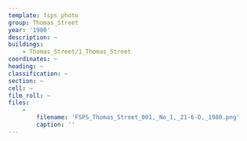 ```yaml
---
template: fsps_photo
group: Thomas_Street
year: '1980'
description: ~
buildings:
    - Thomas_Street/1_Thomas_Street
coordinates: ~
heading: ~
classification: ~
section: ~
cell: ~
film_roll: ~
files:
    -
        filename: 'FSPS_Thomas_Street_001,_No_1,_21-6-D,_1980.png'
        caption: ''
---
```

